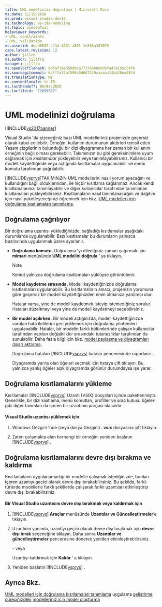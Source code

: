 ```yaml
---
title: UML modelinizi doğrulama | Microsoft Docs
ms.date: 11/15/2016
ms.prod: visual-studio-dev14
ms.technology: vs-ide-modeling
ms.topic: conceptual
helpviewer_keywords:
- UML, constraints
- UML, validation
ms.assetid: deed5092-c11d-4431-a801-1e866a103075
caps.latest.revision: 12
author: jillre
ms.author: jillfra
manager: jillfra
ms.openlocfilehash: 8dfaf19e358d96b7737b06880d6fa4581b5c54f8
ms.sourcegitcommit: 6cfffa72af599a9d667249caaaa411bb28ea69fd
ms.translationtype: MT
ms.contentlocale: tr-TR
ms.lasthandoff: 09/02/2020
ms.locfileid: "72659367"
---
```

# <a name="validate-your-uml-model"></a>UML modelinizi doğrulama
[!INCLUDE[vs2017banner](../includes/vs2017banner.md)]

Visual Studio 'da çizeceğiniz bazı UML modelleriniz projenizde geçersiz olarak kabul edilebilir. Örneğin, kullanım durumunun aktörleri temsil eden Yaşam çizgilerinin bulunduğu bir dizi diyagramına her zaman bir kullanım örneğinin bağlı olması gerekebilir. Takımınızın bu gibi gereksinimlere uyum sağlamak için *kısıtlamalar* yükleyebilir veya tanımlayabilirsiniz. Kullanıcı bir modeli kaydettiğinde veya açtığında kısıtlamalar uygulanabilir ve menü komutu tarafından çağrılabilir.

 [!INCLUDE[vsprvs](../includes/vsprvs-md.md)]TAKıMıNıZıN UML modellerini nasıl yorumlayacağını ve kullandığını bağlı olduklarından, ile hiçbir kısıtlama sağlanmaz. Ancak kendi kısıtlamalarınızı tanımlayabilir ve diğer kullanıcılar tarafından tanımlanan kısıtlamaları yükleyebilirsiniz. Kısıtlamaların nasıl tanımlanacağını ve dağıtım için nasıl paketleyeceğinizi öğrenmek için bkz. [UML modelleri için doğrulama kısıtlamaları tanımlama](../modeling/define-validation-constraints-for-uml-models.md).

## <a name="invoking-validation"></a>Doğrulama çağrılıyor
 Bir doğrulama uzantısı yüklediğinizde, sağladığı kısıtlamalar aşağıdaki durumlarda uygulanabilir. Bazı kısıtlamalar bu durumların yalnızca bazılarında uygulanmak üzere ayarlanır.

- **Doğrulama komutu.** Doğrulama 'yı dilediğiniz zaman çağırmak için **mimari** menüsünde **UML modelini doğrula** ' ya tıklayın.

  > [!NOTE]
  > Komut yalnızca doğrulama kısıtlamaları yüklüyse görüntülenir.

- **Model kaydetme sırasında.** Modeli kaydettiğinizde doğrulama kısıtlamaları uygulanabilir. Bu kısıtlamaların amacı, projenizin yorumuna göre geçersiz bir modeli kaydettiğinizden emin olmanıza yardımcı olur.

   Hatalar varsa, yine de modeli kaydetmek isteyip istemediğiniz sorulur. Hataları düzeltmeyi veya yine de modeli kaydetmeyi seçebilirsiniz.

- **Bir model açılırken.** Bir modeli açtığınızda, modeli kaydettiğinizde varolan hata iletilerini geri yüklemek için doğrulama yöntemleri uygulanabilir. Hatalar, bir modelin farklı bölümlerinde çalışan kullanıcılar tarafından yapılan değişiklikler arasındaki tutarsızlıklar tarafından da sunulabilir. Daha fazla bilgi için bkz. [model paylaşma ve diyagramları dışarı aktarma](../modeling/share-models-and-exporting-diagrams.md).

  Doğrulama hataları [!INCLUDE[vsprvs](../includes/vsprvs-md.md)] hatalar penceresinde raporlanır.

  Diyagramda yanlış olan öğeleri seçmek için hataya çift tıklayın. Bu, yalnızca yanlış öğeler açık diyagramda görünür durumdaysa işe yarar.

## <a name="installing-validation-constraints"></a>Doğrulama kısıtlamalarını yükleme
 Kısıtlamalar [!INCLUDE[vsprvs](../includes/vsprvs-md.md)] Uzantı (VSIX) dosyaları içinde paketlenmiştir. Genellikle, bir dizi kısıtlama, menü komutları, profiller ve araç kutusu öğeleri gibi diğer tanımları da içeren bir uzantının parçası olacaktır.

#### <a name="to-install-a-visual-studio-extension"></a>Visual Studio uzantısı yüklemek için

1. Windows Gezgini 'nde (veya dosya Gezgini) **. vsix** dosyasına çift tıklayın.

2. Zaten çalışmakta olan herhangi bir örneğini yeniden başlatın [!INCLUDE[vsprvs](../includes/vsprvs-md.md)] .

## <a name="disabling-and-uninstalling-validation-constraints"></a>Doğrulama kısıtlamalarını devre dışı bırakma ve kaldırma
 Kısıtlamaların uygulanamadığı bir modelle çalışmak istediğinizde, bunları içeren uzantıyı geçici olarak devre dışı bırakabilirsiniz. Bu şekilde, farklı türlerde modellerle farklı şekillerde çalışarak farklı uzantıları etkinleştirip devre dışı bırakabilirsiniz.

#### <a name="to-disable-or-uninstall-a-visual-studio-extension"></a>Bir Visual Studio uzantısını devre dışı bırakmak veya kaldırmak için

1. [!INCLUDE[vsprvs](../includes/vsprvs-md.md)] **Araçlar** menüsünde **Uzantılar ve Güncelleştirmeler**’e tıklayın.

2. Uzantının yanında, uzantıyı geçici olarak devre dışı bırakmak için **devre dışı bırak** seçeneğine tıklayın. Daha sonra **Uzantılar ve güncelleştirmeler** penceresine dönerek yeniden etkinleştirebilirsiniz.

     \- veya

     Uzantıyı kaldırmak için **Kaldır** ' a tıklayın.

3. Yeniden başlatın [!INCLUDE[vsprvs](../includes/vsprvs-md.md)] .

## <a name="see-also"></a>Ayrıca Bkz.
 [UML modelleri için doğrulama kısıtlamaları tanımlama](../modeling/define-validation-constraints-for-uml-models.md) uygulama [geliştirme sürecinizdeki](../modeling/use-models-in-your-development-process.md) [modelleriniz için model oluşturma](../modeling/create-models-for-your-app.md)
